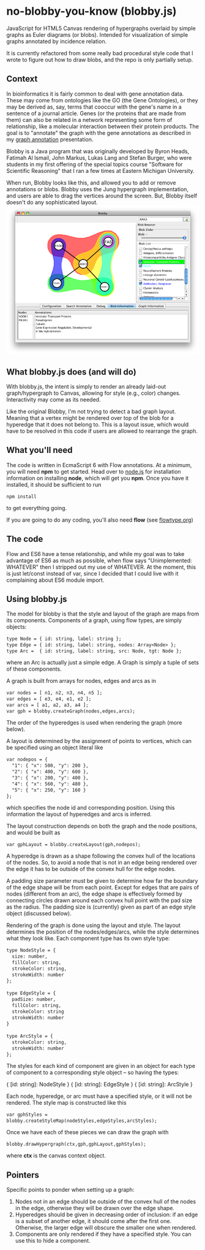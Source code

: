 # no-blobby-you-know (blobby.js)

JavaScript for HTML5 Canvas rendering of hypergraphs overlaid by simple graphs as Euler diagrams (or blobs).  Intended for visualization of simple graphs annotated by incidence relation.

It is currently refactored from some really bad procedural style code that I wrote to figure out how to draw blobs, and the repo is only partially setup.


## Context

In bioinformatics it is fairly common to deal with gene annotation data.
These may come from ontologies like the GO (the Gene Ontologies), or they may be derived as, say, terms that cooccur with the gene's name in a sentence of a journal article.
Genes (or the proteins that are made from them) can also be related in a network representing some form of relationship, like a molecular interaction between their protein products.
The goal is to "annotate" the graph with the gene annotations as described  in my [graph annotation](http://www.slideshare.net/BenjaminKeller/graphannotation0714)
presentation.

Blobby is a Java program that was originally developed by Byron Heads, Fatimah Al Ismail, John Markus, Lukas Lang and Stefan Burger, who were students in my first offering of the special topics course "Software for Scientific Reasoning" that I ran a few times at Eastern Michigan University.

When run, Blobby looks like this, and allowed you to add or remove annotations or blobs. Blobby uses the Jung hypergraph implementation, and users are able to drag the vertices around the screen. But, Blobby itself doesn't do any sophisticated layout.
!["screen of blobby"](doc/Blob6.png)

## What blobby.js does (and will do)

With blobby.js, the intent is simply to render an already laid-out graph/hypergraph to Canvas, allowing for style (e.g., color) changes.
Interactivity may come as its needed.

Like the original Blobby, I'm not trying to detect a bad graph layout. Meaning that a vertex might be rendered over top of the blob for a hyperedge that it does not belong to.  This is a layout issue, which would have to be resolved in this code if users are allowed to rearrange the graph.

## What you'll need

The code is written in EcmaScript 6 with Flow annotations. At a minimum, you will need **npm** to get started. Head over to [node.js](https://nodejs.org) for installation information on installing **node**, which will get you **npm**. Once you have it installed, it should be sufficient to run

    npm install

to get everything going.

If you are going to do any coding, you'll also need **flow** (see [flowtype.org](http://flowtype.org))

## The code

Flow and ES6 have a tense relationship, and while my goal was to take advantage of ES6 as much as possible, when flow says "Unimplemented: WHATEVER" then I stripped out my use of WHATEVER. At the moment, this is just let/const instead of var, since I decided that I could live with it complaining about ES6 module import.

## Using blobby.js

The model for blobby is that the style and layout of the graph are maps from its components.
Components of a graph, using flow types, are simply objects:

    type Node = { id: string, label: string };
    type Edge = { id: string, label: string, nodes: Array<Node> };
    type Arc =  { id: string, label: string, src: Node, tgt: Node };

where an Arc is actually just a simple edge. A Graph is simply a tuple of sets of these components.

A graph is built from arrays for nodes, edges and arcs as in

    var nodes = [ n1, n2, n3, n4, n5 ];
    var edges = [ e3, e4, e1, e2 ];
    var arcs = [ a1, a2, a3, a4 ];
    var gph = blobby.createGraph(nodes,edges,arcs);

The order of the hyperedges is used when rendering the graph (more below).

A layout is determined by the assignment of points to vertices, which can be specified using an object literal like

    var nodepos = {
      "1": { "x": 500, "y": 200 },
      "2": { "x": 400, "y": 600 },
      "3": { "x": 200, "y": 400 },
      "4": { "x": 560, "y": 480 },
      "5": { "x": 250, "y": 160 }
    };

which specifies the node id and corresponding position. Using this information the layout of hyperedges and arcs is inferred.

The layout construction depends on both the graph and the node positions, and would be built as

    var gphLayout = blobby.createLayout(gph,nodepos);

A hyperedge is drawn as a shape following the convex hull of the locations of the nodes. So, to avoid a node that is not in an edge being rendered over the edge it has to be outside of the convex hull for the edge nodes.

A padding size parameter must be given to determine how far the boundary of the edge shape will be from each point. Except for edges that are pairs of nodes (different from an arc), the edge shape is effectively formed by connecting circles drawn around each convex hull point with the pad size as the radius. The padding size is (currently) given as part of an edge style object (discussed below).

Rendering of the graph is done using the layout and style. The layout determines the position of the nodes/edges/arcs, while the style determines what they look like. Each component type has its own style type:

    type NodeStyle = {
      size: number,
      fillColor: string,
      strokeColor: string,
      strokeWidth: number
    };

    type EdgeStyle = {
      padSize: number,
      fillColor: string,
      strokeColor: string
      strokeWidth: number
    }

    type ArcStyle = {
      strokeColor: string,
      strokeWidth: number
    };

The styles for each kind of component are given in an object for each type of component to a corresponding style object – so having the types:

   { [id: string]: NodeStyle }
   { [id: string]: EdgeStyle }
   { [id: string]: ArcStyle }

Each node, hyperedge, or arc must have a specified style, or it will not be rendered. The style map is constructed like this

    var gphStyles = blobby.createStyleMap(nodeStyles,edgeStyles,arcStyles);

Once we have each of these pieces we can draw the graph with

    blobby.drawHypergraph(ctx,gph,gphLayout,gphStyles);

where **ctx** is the canvas context object.

## Pointers

Specific points to ponder when setting up a graph:

1. Nodes not in an edge should be outside of the convex hull of the nodes in the edge, otherwise they will be drawn over the edge shape.
2. Hyperedges should be given in decreasing order of inclusion: if an edge is a subset of another edge, it should come after the first one. Otherwise, the larger edge will obscure the smaller one when rendered.
3. Components are only rendered if they have a specified style. You can use this to hide a component.
